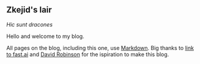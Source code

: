 ## Zkejid's lair
*Hic sunt dracones*

Hello and welcome to my blog.

All pages on the blog, including this one, use [Markdown](https://guides.github.com/features/mastering-markdown/). Big thanks to [link to fast.ai](https://www.fast.ai) and [David Robinson](http://varianceexplained.org/) for the ispiration to make this blog.
